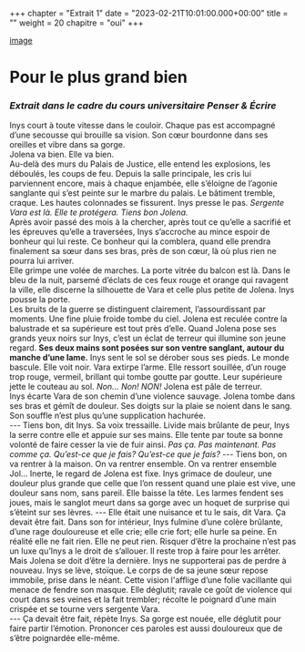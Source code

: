 +++
chapter = "Extrait 1"
date = "2023-02-21T10:01:00.000+00:00"
title = ""
weight = 20
chapitre = "oui"
+++

[image](/static/pexels-charlotte-may-5825361.jpg)

# Pour le plus grand bien
 
### _Extrait dans le cadre du cours universitaire Penser & Écrire_


Inys court à toute vitesse dans le couloir. Chaque pas est accompagné d’une secousse qui brouille sa vision. Son cœur bourdonne dans ses oreilles et vibre dans sa gorge.   
Jolena va bien. Elle va bien.  
Au-delà des murs du Palais de Justice, elle entend les explosions, les déboulés, les coups de feu. Depuis la salle principale, les cris lui parviennent encore, mais à chaque enjambée, elle s’éloigne de l’agonie sanglante qui s’est peinte sur le marbre du palais. Le bâtiment tremble, craque. Les hautes colonnades se fissurent. Inys presse le pas. 
    _Sergente Vara est là. Elle te protégera. Tiens bon Jolena._  
   Après avoir passé des mois à la chercher, après tout ce qu’elle a sacrifié et les épreuves qu’elle a traversées, Inys s’accroche au mince espoir de bonheur qui lui reste. Ce bonheur qui la comblera, quand elle prendra finalement sa sœur dans ses bras, près de son cœur, là où plus rien ne pourra lui arriver.  
   Elle grimpe une volée de marches. La porte vitrée du balcon est là. Dans le bleu de la nuit, parsemé d’éclats de ces feux rouge et orange qui ravagent la ville, elle discerne la silhouette de Vara et celle plus petite de Jolena. Inys pousse la porte.  
   Les bruits de la guerre se distinguent clairement, l’assourdissant par moments. Une fine pluie froide tombe du ciel. Jolena est reculée contre la balustrade et sa supérieure est tout près d’elle. Quand Jolena pose ses grands yeux noirs sur Inys, c’est un éclat de terreur qui illumine son jeune regard. **Ses deux mains sont posées sur son ventre sanglant, autour du manche d’une lame.** 
   Inys sent le sol se dérober sous ses pieds. Le monde bascule. Elle voit noir. Vara extirpe l’arme. Elle ressort souillée, d’un rouge trop rouge, vermeil, brillant qui tombe goutte par goutte. Leur supérieure jette le couteau au sol. 
_Non... Non! NON!_ 
   Jolena est pâle de terreur.  
   Inys écarte Vara de son chemin d’une violence sauvage. Jolena tombe dans ses bras et gémît de douleur. Ses doigts sur la plaie se noient dans le sang. Son souffle n’est plus qu’une supplication hachurée.  
    ---  Tiens bon, dit Inys. 
   Sa voix tressaille. Livide mais brûlante de peur, Inys la serre contre elle et appuie sur ses mains. Elle tente par toute sa bonne volonté de faire cesser la vie de fuir ainsi. 
   _Pas ça. Pas maintenant. Pas comme ça. Qu’est-ce que je fais? Qu’est-ce que je fais?_ 
    --- Tiens bon, on va rentrer à la maison. On va rentrer ensemble. On va rentrer ensemble Jol… 
   Inerte, le regard de Jolena est fixe. Inys grimace de douleur, une douleur plus grande que celle que l’on ressent quand une plaie est vive, une douleur sans nom, sans pareil.  Elle baisse la tête. Les larmes fendent ses joues, mais le sanglot meurt dans sa gorge avec un hoquet de surprise qui s’éteint sur ses lèvres. 
    --- Elle était une nuisance et tu le sais, dit Vara. Ça devait être fait. 
   Dans son for intérieur, Inys fulmine d’une colère brûlante, d’une rage douloureuse et elle crie; elle crie fort; elle hurle sa peine. En réalité elle ne fait rien.    Elle ne peut rien. Risquer d’être la prochaine n’est pas un luxe qu’Inys a le droit de s’allouer. Il reste trop à faire pour les arrêter. Mais Jolena se doit d’être  la dernière. Inys ne supporterai pas de perdre à nouveau. 
   Inys se lève, stoïque. Le corps de de sa jeune sœur repose immobile, prise dans le néant. Cette vision l'afflige d’une folie vacillante qui menace de fendre son masque. Elle déglutit; ravale ce goût de violence qui court dans ses veines et la fait trembler; récolte le poignard d’une main crispée et se tourne vers sergente Vara.  
    --- Ça devait être fait, répète Inys. 
   Sa gorge est nouée, elle déglutit pour faire partir l’émotion. Prononcer ces paroles est aussi douloureux que de s’être poignardée elle-même.  
 
